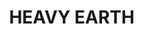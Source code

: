 ---
title: "HEAVY EARTH                  "
price: "TBA"
desc: "Opis nije dostupan"
img_path: "/assets/img/A.MIG-1704.jpg"
brand: AMMO
available: true
cat: "weathering"
subcat: "ENAMEL HEAVY MUD TEXTURE"
subsubcat: "SS"
---